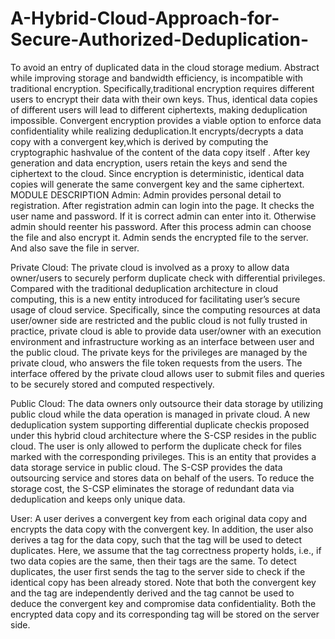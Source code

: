 # A-Hybrid-Cloud-Approach-for-Secure-Authorized-Deduplication-
To avoid an entry of duplicated data in the cloud storage medium. 
Abstract
      while improving storage and bandwidth efficiency, is incompatible with traditional encryption. Specifically,traditional encryption requires different users to encrypt their data with their own keys. Thus, identical data copies of different users will lead to different ciphertexts, making deduplication impossible. Convergent encryption provides a viable option to enforce data confidentiality while realizing deduplication.It encrypts/decrypts a data copy with a convergent key,which is derived by computing the cryptographic hashvalue of the content of the data copy itself . After key generation and data encryption, users retain the keys and send the ciphertext to the cloud. Since encryption is deterministic, identical data copies will generate the same convergent key and the same ciphertext.
           MODULE DESCRIPTION
Admin:
	Admin provides personal detail to registration. After registration admin can login into the page. It checks the user name and password. If it is correct admin can enter into it. Otherwise admin should reenter his password. After this process admin can choose the file and also encrypt it. Admin sends the encrypted file to the server. And also save the file in server.

Private Cloud:
	The private cloud is involved as a proxy to allow data owner/users to securely perform duplicate check with differential privileges. Compared with the traditional deduplication architecture in cloud computing, this is a new entity introduced for facilitating user’s secure usage of cloud service. Specifically, since the computing resources at data user/owner side are restricted and the public cloud is not fully trusted in practice, private cloud is able to provide data user/owner with an execution environment and infrastructure working as an interface between user and the public cloud. The private keys for the privileges are managed by the private cloud, who answers the file token requests from the users. The interface offered by the private cloud allows user to submit files and queries to be securely stored and computed respectively.

Public Cloud:
	The data owners only outsource their data storage by utilizing public cloud while the data operation is managed in private cloud. A new deduplication system supporting differential duplicate checkis proposed under this hybrid cloud architecture where the S-CSP resides in the public cloud. The user is only allowed to perform the duplicate check for files marked with the corresponding privileges. This is an entity that provides a data storage service in public cloud. The S-CSP provides the data outsourcing service and stores data on behalf of the users. To reduce the storage cost, the S-CSP eliminates the storage of redundant data via deduplication and keeps only unique data.

User:
	A user derives a convergent key from each original data copy and encrypts the data copy with the convergent key. In addition, the 
user also derives a tag for the data copy, such that the tag will be used to detect duplicates. Here, we assume that the tag correctness property holds, i.e., if two data copies are the same, then their tags are the same. To detect duplicates, the user first sends the tag to the server side to check if the identical copy has been already stored. Note that both the convergent key and the tag are independently derived and the tag cannot be used to deduce the convergent key and compromise data confidentiality. Both the encrypted data copy and its corresponding tag will be stored on the server side.

 



